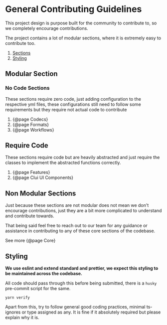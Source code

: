 # General Contributing Guidelines

This project design is purpose built for the community to contribute to, so we completely encourage contributions.

The project contains a lot of modular sections, where it is extremely easy to contribute too.

1. [Sections](#modular-sections)
2. [Styling](#styling)

## Modular Section

### No Code Sections

These sections require zero code, just adding configuration to the respective yml files, these configurations still need to follow some requirements but they require not actual code to contribute

1. {@page Codecs}
2. {@page Formats}
3. {@page Workflows}

## Require Code

These sections require code but are heavily abstracted and just require the classes to implement the abstracted functions correctly.

1. {@page Features}
2. {@page Clui UI Components}

## Non Modular Sections

Just because these sections are not modular does not mean we don't encourage contributions, just they are a bit more complicated to understand and contribute towards.

That being said feel free to reach out to our team for any guidance or assistance in contributing to any of these core sections of the codebase.

See more {@page Core}

## Styling

**We use eslint and extend standard and prettier, we expect this styling to be maintained across the codebase.**

All code should pass through this before being submitted, there is a `husky` pre-commit script for the same.
```shell
yarn verify
```

Apart from this, try to follow general good coding practices, minimal ts-ignores or type assigned as any. It is fine if it absolutely required but please explain why it is.
